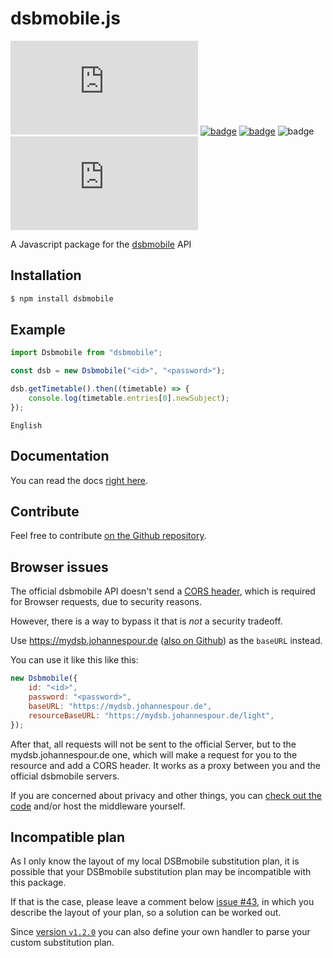 # dsbmobile.js

![badge](https://img.shields.io/github/license/Tch1b0/dsbmobile.js)
[![badge](https://img.shields.io/npm/v/dsbmobile)](https://www.npmjs.com/package/dsbmobile)
[![badge](https://img.shields.io/badge/docs-%F0%9F%93%96-blue)](https://tch1b0.github.io/dsbmobile.js/)
![badge](https://img.shields.io/github/actions/workflow/status/Tch1b0/dsbmobile.js/ci.yml?branch=master&label=ci)
![badge](https://img.shields.io/github/issues/Tch1b0/dsbmobile.js)

A Javascript package for the [dsbmobile](https://dsbmobile.de) API

## Installation

```bash
$ npm install dsbmobile
```

## Example

```js
import Dsbmobile from "dsbmobile";

const dsb = new Dsbmobile("<id>", "<password>");

dsb.getTimetable().then((timetable) => {
    console.log(timetable.entries[0].newSubject);
});
```

```
English
```

## Documentation

You can read the docs [right here](https://tch1b0.github.io/dsbmobile.js/).

## Contribute

Feel free to contribute [on the Github repository](https://github.com/Tch1b0/dsbmobile.js).

## Browser issues

The official dsbmobile API doesn't send a [CORS header](https://en.wikipedia.org/wiki/Cross-origin_resource_sharing), which is required for Browser requests, due to security reasons.

However, there is a way to bypass it that is _not_ a security tradeoff.

Use https://mydsb.johannespour.de ([also on Github](https://github.com/Tch1b0/dsb-middleware)) as the `baseURL` instead.

You can use it like this like this:

```js
new Dsbmobile({
    id: "<id>",
    password: "<password>",
    baseURL: "https://mydsb.johannespour.de",
    resourceBaseURL: "https://mydsb.johannespour.de/light",
});
```

After that, all requests will not be sent to the official Server, but to the mydsb.johannespour.de one, which will make a request for you to the resource and add a CORS header. It works as a proxy between you and the official dsbmobile servers.

If you are concerned about privacy and other things, you can [check out the code](https://github.com/Tch1b0/dsb-middleware) and/or host the middleware yourself.

## Incompatible plan

As I only know the layout of my local DSBmobile substitution plan, it is possible that your DSBmobile substitution plan may be incompatible with this package.

If that is the case, please leave a comment below [issue #43](https://github.com/Tch1b0/dsbmobile.js/issues/43), in which you describe the layout of your plan, so a solution can be worked out.

Since [version `v1.2.0`](https://github.com/Tch1b0/dsbmobile.js/releases/tag/v1.2.0) you can also define your own handler to parse your custom substitution plan.
